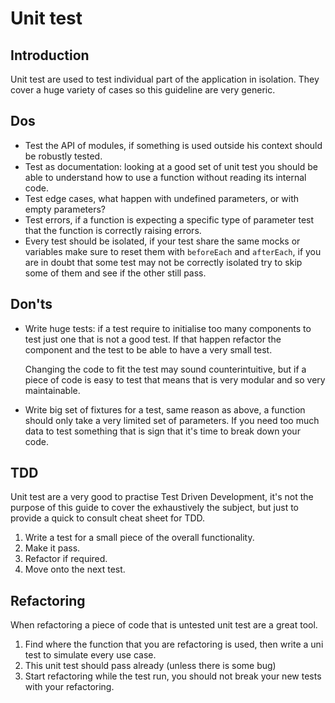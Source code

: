 # Unit test

## Introduction
Unit test are used to test individual part of the application in isolation. They cover a huge variety of cases so this guideline are very generic.

## Dos
- Test the API of modules, if something is used outside his context should be robustly tested.
- Test as documentation: looking at a good set of unit test you should be able to understand how to use a function without reading its internal code.
- Test edge cases, what happen with undefined parameters, or with empty parameters?
- Test errors, if a function is expecting a specific type of parameter test that the function is correctly raising errors.
- Every test should be isolated, if your test share the same mocks or variables make sure to reset them with `beforeEach` and `afterEach`, if you are in doubt that some test may not be correctly isolated try to skip some of them and see if the other still pass.


## Don'ts
- Write huge tests: if a test require to initialise too many components to test just one that is not a good test. If that happen refactor the component and the test to be able to have a very small test.

  Changing the code to fit the test may sound counterintuitive, but if a piece of code is easy to test that means that is very modular and so very maintainable.

- Write big set of fixtures for a test, same reason as above, a function should only take a very limited set of parameters. If you need too much data to test something that is sign that it's time to break down your code.

## TDD
Unit test are a very good to practise Test Driven Development, it's not the purpose of this guide to cover the exhaustively the subject, but just to provide a quick to consult cheat sheet for TDD.

1) Write a test for a small piece of the overall functionality.  
2) Make it pass.  
3) Refactor if required.  
4) Move onto the next test.  

## Refactoring
When refactoring a piece of code that is untested unit test are a great tool.

1) Find where the function that you are refactoring is used, then write a uni test to simulate every use case.  
2) This unit test should pass already (unless there is some bug)  
3) Start refactoring while the test run, you should not break your new tests with your refactoring.  
